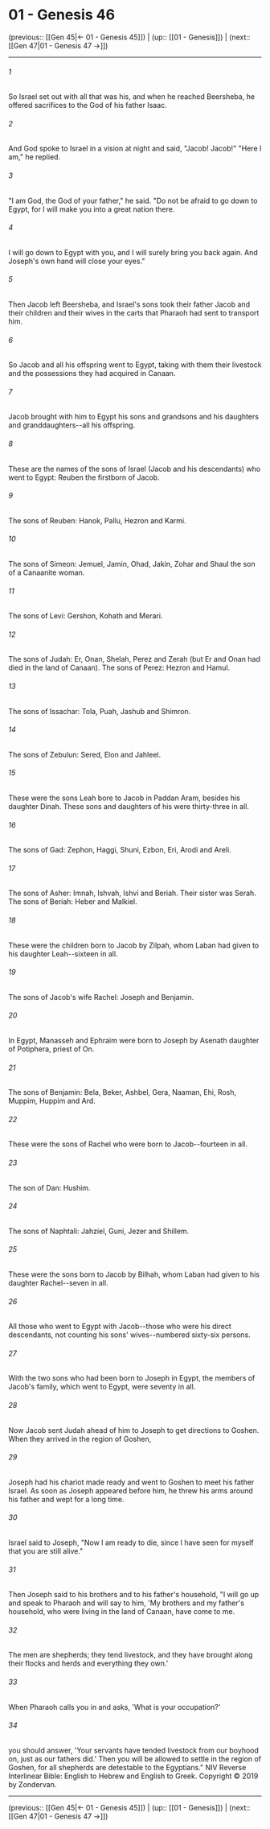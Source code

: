 # 01 - Genesis 46

(previous:: [[Gen 45|← 01 - Genesis 45]]) | (up:: [[01 - Genesis]]) | (next:: [[Gen 47|01 - Genesis 47 →]])

***


###### 1 
So Israel set out with all that was his, and when he reached Beersheba, he offered sacrifices to the God of his father Isaac. 

###### 2 
And God spoke to Israel in a vision at night and said, "Jacob! Jacob!" "Here I am," he replied. 

###### 3 
"I am God, the God of your father," he said. "Do not be afraid to go down to Egypt, for I will make you into a great nation there. 

###### 4 
I will go down to Egypt with you, and I will surely bring you back again. And Joseph's own hand will close your eyes." 

###### 5 
Then Jacob left Beersheba, and Israel's sons took their father Jacob and their children and their wives in the carts that Pharaoh had sent to transport him. 

###### 6 
So Jacob and all his offspring went to Egypt, taking with them their livestock and the possessions they had acquired in Canaan. 

###### 7 
Jacob brought with him to Egypt his sons and grandsons and his daughters and granddaughters--all his offspring. 

###### 8 
These are the names of the sons of Israel (Jacob and his descendants) who went to Egypt: Reuben the firstborn of Jacob. 

###### 9 
The sons of Reuben: Hanok, Pallu, Hezron and Karmi. 

###### 10 
The sons of Simeon: Jemuel, Jamin, Ohad, Jakin, Zohar and Shaul the son of a Canaanite woman. 

###### 11 
The sons of Levi: Gershon, Kohath and Merari. 

###### 12 
The sons of Judah: Er, Onan, Shelah, Perez and Zerah (but Er and Onan had died in the land of Canaan). The sons of Perez: Hezron and Hamul. 

###### 13 
The sons of Issachar: Tola, Puah, Jashub and Shimron. 

###### 14 
The sons of Zebulun: Sered, Elon and Jahleel. 

###### 15 
These were the sons Leah bore to Jacob in Paddan Aram, besides his daughter Dinah. These sons and daughters of his were thirty-three in all. 

###### 16 
The sons of Gad: Zephon, Haggi, Shuni, Ezbon, Eri, Arodi and Areli. 

###### 17 
The sons of Asher: Imnah, Ishvah, Ishvi and Beriah. Their sister was Serah. The sons of Beriah: Heber and Malkiel. 

###### 18 
These were the children born to Jacob by Zilpah, whom Laban had given to his daughter Leah--sixteen in all. 

###### 19 
The sons of Jacob's wife Rachel: Joseph and Benjamin. 

###### 20 
In Egypt, Manasseh and Ephraim were born to Joseph by Asenath daughter of Potiphera, priest of On. 

###### 21 
The sons of Benjamin: Bela, Beker, Ashbel, Gera, Naaman, Ehi, Rosh, Muppim, Huppim and Ard. 

###### 22 
These were the sons of Rachel who were born to Jacob--fourteen in all. 

###### 23 
The son of Dan: Hushim. 

###### 24 
The sons of Naphtali: Jahziel, Guni, Jezer and Shillem. 

###### 25 
These were the sons born to Jacob by Bilhah, whom Laban had given to his daughter Rachel--seven in all. 

###### 26 
All those who went to Egypt with Jacob--those who were his direct descendants, not counting his sons' wives--numbered sixty-six persons. 

###### 27 
With the two sons who had been born to Joseph in Egypt, the members of Jacob's family, which went to Egypt, were seventy in all. 

###### 28 
Now Jacob sent Judah ahead of him to Joseph to get directions to Goshen. When they arrived in the region of Goshen, 

###### 29 
Joseph had his chariot made ready and went to Goshen to meet his father Israel. As soon as Joseph appeared before him, he threw his arms around his father and wept for a long time. 

###### 30 
Israel said to Joseph, "Now I am ready to die, since I have seen for myself that you are still alive." 

###### 31 
Then Joseph said to his brothers and to his father's household, "I will go up and speak to Pharaoh and will say to him, 'My brothers and my father's household, who were living in the land of Canaan, have come to me. 

###### 32 
The men are shepherds; they tend livestock, and they have brought along their flocks and herds and everything they own.' 

###### 33 
When Pharaoh calls you in and asks, 'What is your occupation?' 

###### 34 
you should answer, 'Your servants have tended livestock from our boyhood on, just as our fathers did.' Then you will be allowed to settle in the region of Goshen, for all shepherds are detestable to the Egyptians." NIV Reverse Interlinear Bible: English to Hebrew and English to Greek. Copyright © 2019 by Zondervan.

***

(previous:: [[Gen 45|← 01 - Genesis 45]]) | (up:: [[01 - Genesis]]) | (next:: [[Gen 47|01 - Genesis 47 →]])
